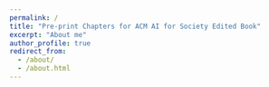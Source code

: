 ```yaml
---
permalink: /
title: "Pre-print Chapters for ACM AI for Society Edited Book"
excerpt: "About me"
author_profile: true
redirect_from: 
  - /about/
  - /about.html
---
```




